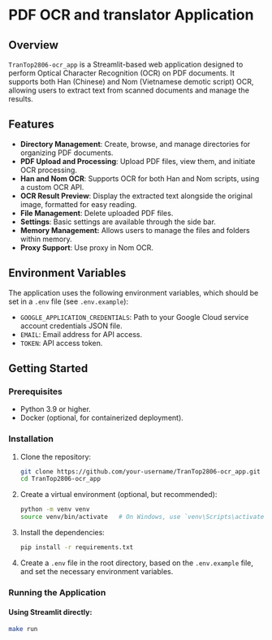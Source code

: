 # PDF OCR and translator Application

## Overview

`TranTop2806-ocr_app` is a Streamlit-based web application designed to perform Optical Character Recognition (OCR) on PDF documents. It supports both Han (Chinese) and Nom (Vietnamese demotic script) OCR, allowing users to extract text from scanned documents and manage the results.

## Features

*   **Directory Management**: Create, browse, and manage directories for organizing PDF documents.
*   **PDF Upload and Processing**: Upload PDF files, view them, and initiate OCR processing.
*   **Han and Nom OCR**: Supports OCR for both Han and Nom scripts, using a custom OCR API.
*   **OCR Result Preview**: Display the extracted text alongside the original image, formatted for easy reading.
*   **File Management**: Delete uploaded PDF files.
*   **Settings**: Basic settings are available through the side bar.
*   **Memory Management:** Allows users to manage the files and folders within memory.
*   **Proxy Support**: Use proxy in Nom OCR.

## Environment Variables

The application uses the following environment variables, which should be set in a `.env` file (see `.env.example`):

*   `GOOGLE_APPLICATION_CREDENTIALS`: Path to your Google Cloud service account credentials JSON file.
*   `EMAIL`: Email address for API access.
*   `TOKEN`: API access token.

## Getting Started

### Prerequisites

*   Python 3.9 or higher.
*   Docker (optional, for containerized deployment).

### Installation

1.  Clone the repository:
    ```bash
    git clone https://github.com/your-username/TranTop2806-ocr_app.git
    cd TranTop2806-ocr_app
    ```
2.  Create a virtual environment (optional, but recommended):
    ```bash
    python -m venv venv
    source venv/bin/activate   # On Windows, use `venv\Scripts\activate`
    ```
3.  Install the dependencies:
    ```bash
    pip install -r requirements.txt
    ```
4.  Create a `.env` file in the root directory, based on the `.env.example` file, and set the necessary environment variables.

### Running the Application

#### Using Streamlit directly:

```bash
make run
``` 
